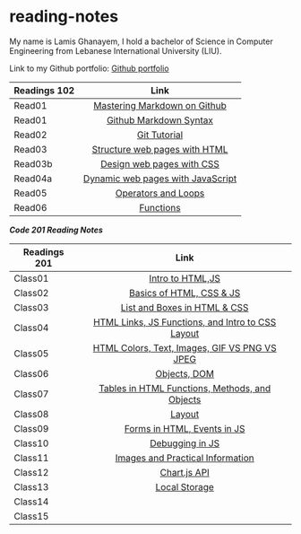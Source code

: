 # reading-notes

My name is Lamis Ghanayem, I hold a bachelor of Science in Computer Engineering from Lebanese International University (LIU).

Link to my Github portfolio:
[Github portfolio](https://github.com/lamisghanayem)

| Readings 102 |      Link                                                                                    |
|----------    |:-------------:                                                                               |
| Read01       |  [Mastering Markdown on Github](https://lamisghanayem.github.io/Reading-notes/Read01-GithubMarkdownSyntax)      |  
| Read01       |  [Github Markdown Syntax](https://lamisghanayem.github.io/Reading-notes/Read01-MasteringMarkdown)   |
| Read02       |  [Git Tutorial](https://lamisghanayem.github.io/Reading-notes/Read02-GitIntro)                                  |  
| Read03       |  [Structure web pages with HTML](https://lamisghanayem.github.io/Reading-notes/Read03-StructurewebpageswithHTML)                                  |  
| Read03b      |  [Design web pages with CSS](https://lamisghanayem.github.io/Reading-notes/Read03-StructurewebpageswithHTML)                                  |  
| Read04a      |  [Dynamic web pages with JavaScript](https://lamisghanayem.github.io/Reading-notes/Read04a)                                  |  
| Read05       |  [Operators and Loops](https://lamisghanayem.github.io/Reading-notes/Read05)                                  | 
| Read06       |  [Functions](https://lamisghanayem.github.io/Reading-notes/Read06)                                  |


**_Code 201 Reading Notes_**

| Readings 201  |      Link                                  |
|----------     |:-------------:                             |
| Class01       |  [Intro to HTML,JS](https://lamisghanayem.github.io/Reading-notes/Class01)                                                     |  
| Class02       |  [Basics of HTML, CSS & JS](https://lamisghanayem.github.io/Reading-notes/Class02)                                          |
| Class03       |     [List and Boxes in HTML & CSS](https://lamisghanayem.github.io/Reading-notes/Class03)                                       |  
| Class04       |  [HTML Links, JS Functions, and Intro to CSS Layout](https://lamisghanayem.github.io/Reading-notes/Class04)                                                     |  
| Class05       |  [HTML Colors, Text, Images, GIF VS PNG VS JPEG ](https://lamisghanayem.github.io/Reading-notes/Class05)                                        |
| Class06       | [Objects, DOM](https://lamisghanayem.github.io/Reading-notes/Class06)                                         |  
| Class07       |  [Tables in HTML Functions, Methods, and Objects](https://lamisghanayem.github.io/Reading-notes/Class07)                                           |
| Class08       |  [Layout ](https://lamisghanayem.github.io/Reading-notes/Class08)                                           |  
| Class09       |  [Forms in HTML, Events in JS ](https://lamisghanayem.github.io/Reading-notes/Class09)                                           |  
| Class10       |  [Debugging in JS ](https://lamisghanayem.github.io/Reading-notes/Class10)                                          |
| Class11       |  [Images and Practical Information ](https://lamisghanayem.github.io/Reading-notes/Class11)                                          |
| Class12       | [ Chart.js API ](https://lamisghanayem.github.io/Reading-notes/Class12)                                             |
| Class13       | [ Local Storage ](https://lamisghanayem.github.io/Reading-notes/Class13)                                            |
| Class14       |                                            |
| Class15       |                                            |  

